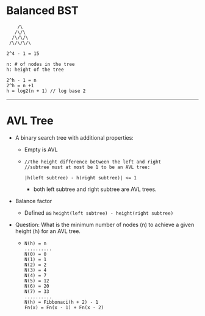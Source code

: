 # Balanced BST

```
    /\
   /\/\
  /\/\/\
 /\/\/\/\

2^4 - 1 = 15

n: # of nodes in the tree
h: height of the tree

2^h - 1 = n
2^h = n +1
h = log2(n + 1) // log base 2
```

---

# AVL Tree

- A binary search tree with additional properties:

  - Empty is AVL

  - ```
    //the height difference between the left and right
    //subtree must at most be 1 to be an AVL tree:

    |h(left subtree) - h(right subtree)| <= 1
    ```

    - both left subtree and right subtree are AVL trees.

- Balance factor

  - Defined as `height(left subtree) - height(right subtree)`

- Question: What is the minimum number of nodes (n) to achieve a given height (h) for an AVL tree.

  - ```
    N(h) = n
    ..........
    N(0) = 0
    N(1) = 1
    N(2) = 2
    N(3) = 4
    N(4) = 7
    N(5) = 12
    N(6) = 20
    N(7) = 33
    ..........
    N(h) = Fibbonaci(h + 2) - 1
    Fn(x) = Fn(x - 1) + Fn(x - 2)
    ```